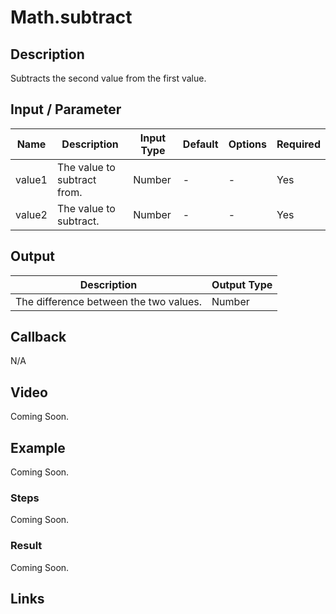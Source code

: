 # Math.subtract

## Description

Subtracts the second value from the first value.

## Input / Parameter

| Name | Description | Input Type | Default | Options | Required |
| ------ | ------ | ------ | ------ | ------ | ------ |
| value1 | The value to subtract from. | Number | - | - | Yes |
| value2 | The value to subtract. | Number | - | - | Yes |

## Output

| Description | Output Type |
| ------ | ------ |
| The difference between the two values. | Number |

## Callback

N/A

## Video

Coming Soon.

<!-- Format: [![Video]({image-path}?raw=true)]({url-link}) -->

## Example

Coming Soon.

<!-- Share a scenario, like a user requirements. -->

### Steps

Coming Soon.

<!-- Show the steps and share some screenshots.

1. .....

Format: ![]({image-path}?raw=true) -->

### Result

Coming Soon.

<!-- Explain the output.

Format: ![]({image-path}?raw=true) -->

## Links
